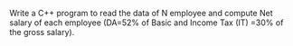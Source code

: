 Write a C++ program to read the data of N employee and compute Net salary of each
employee (DA=52% of Basic and Income Tax (IT) =30% of the gross salary).
